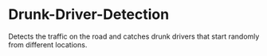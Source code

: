 # Drunk-Driver-Detection
Detects the traffic on the road and catches drunk drivers that start randomly from different locations.
